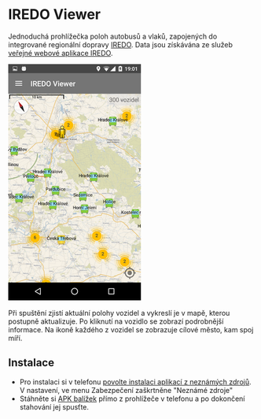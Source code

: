 # IREDO Viewer
Jednoduchá prohlížečka poloh autobusů a vlaků, zapojených do integrované regionální dopravy [IREDO](http://www.oredo.cz/). 
Data jsou získávána ze služeb [veřejné webové aplikace IREDO](http://tabule.oredo.cz/public-app/).

![alt tag](Screenshot_v0.3.png)

Při spuštění zjistí aktuální polohy vozidel a vykreslí je v mapě, kterou postupně aktualizuje. Po kliknutí na vozidlo se zobrazí podrobnější informace. Na ikoně každého z vozidel se zobrazuje cílové město, kam spoj míří.

## Instalace
- Pro instalaci si v telefonu [povolte instalaci aplikací z neznámých zdrojů](http://www.androidcentral.com/allow-app-installs-unknown-sources). V nastavení, ve menu Zabezpečení zaškrtněne "Neznámé zdroje"
- Stáhněte si [APK balížek](https://github.com/T-MAPY/IREDOViewer/releases) přímo z prohlížeče v telefonu a po dokončení stahování jej spusťte.
